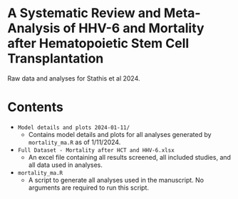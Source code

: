 # A Systematic Review and Meta-Analysis of HHV-6 and Mortality after Hematopoietic Stem Cell Transplantation

Raw data and analyses for Stathis et al 2024. 

# Contents

- `Model details and plots 2024-01-11/`
	- Contains model details and plots for all analyses generated by `mortality_ma.R` as of 1/11/2024. 
- `Full Dataset - Mortality after HCT and HHV-6.xlsx`
	- An excel file containing all results screened, all included studies, and all data used in analyses. 
- `mortality_ma.R`
	- A script to generate all analyses used in the manuscript. No arguments are required to run this script. 